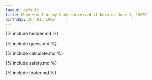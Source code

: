 ```yaml
---
layout: default
title: When was I or my baby conceived if born on June 1, 1900?
birthday: Jun 01, 1900
---
```


{% include header.md %}

{% include guess.md %}

{% include calculate.md %}

{% include safety.md %}

{% include footer.md %}



